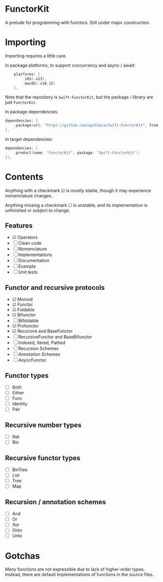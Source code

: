 # FunctorKit

A prelude for programming with functors. Still under major construction.

# Importing

Importing requires a little care.

In package platforms, to support concurrency and async / await:

```swift
    platforms: [
        .iOS(.v13),
        .macOS(.v10_15)
    ],
```

Note that the repository is `Swift-FunctorKit`, but the package / library are just `FunctorKit`.

In package dependencies:

```swift
dependencies: [
    .package(url: "https://github.com/apotheca/Swift-FunctorKit", from: "0.1.0")
],
```

In target dependencies:

```swift
dependencies: [
    .product(name: "FunctorKit", package: "Swift-FunctorKit"),
]),
```

# Contents

Anything with a checkmark ☑ is mostly stable, though it may experience nomenclature changes.

Anything missing a checkmark ☐ is unstable, and its implementation is unfinished or subject to change.

## Features

- ☑ Operators
- ☐ Clean code
- ☐ Nomenclature
- ☐ Implementations
- ☐ Documentation
- ☐ Example
- ☐ Unit tests

## Functor and recursive protocols

- ☑ Monoid
- ☑ Functor
- ☑ Foldable
- ☑ Bifunctor
- ☐ Bifoldable
- ☑ Profunctor
- ☑ Recursive and BaseFunctor
- ☐ RecursiveFunctor and BaseBifunctor
- ☐ Indexed, Itered, Pathed
- ☐ Recursion Schemes
- ☐ Annotation Schemes
- ☐ AsyncFunctor

## Functor types

- ☐ Both
- ☐ Either
- ☐ Func
- ☐ Identity
- ☐ Pair

## Recursive number types

- ☐ Nat
- ☐ Bin

## Recursive functor types

- ☐ BinTree
- ☐ List
- ☐ Tree
- ☐ Map

## Recursion / annotation schemes

- ☐ And
- ☐ Or
- ☐ Xor
- ☐ Onto
- ☐ Unto

# Gotchas

Many functions are not expressible due to lack of higher-order types. Instead, there are default implementations of functions in the source files.
